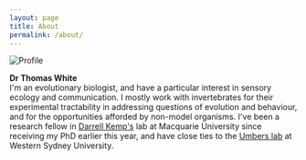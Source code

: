 ```yaml
---
layout: page
title: About
permalink: /about/
---
```


<img src="{{ site.baseurl }}/assets/tom_profile.jpg" title="Profile" class="profile">

**Dr Thomas White**  
I'm an evolutionary biologist, and have a particular interest in sensory ecology and communication. I mostly work with invertebrates for their experimental tractability in addressing questions of evolution and behaviour, and for the opportunities afforded by non-model organisms. I've been a research fellow in [Darrell Kemp's](http://www.evolutionaryecologymq.com/) lab at Macquarie University since receiving my PhD earlier this year, and have close ties to the [Umbers lab](http://www.kateumbers.com) at Western Sydney University.